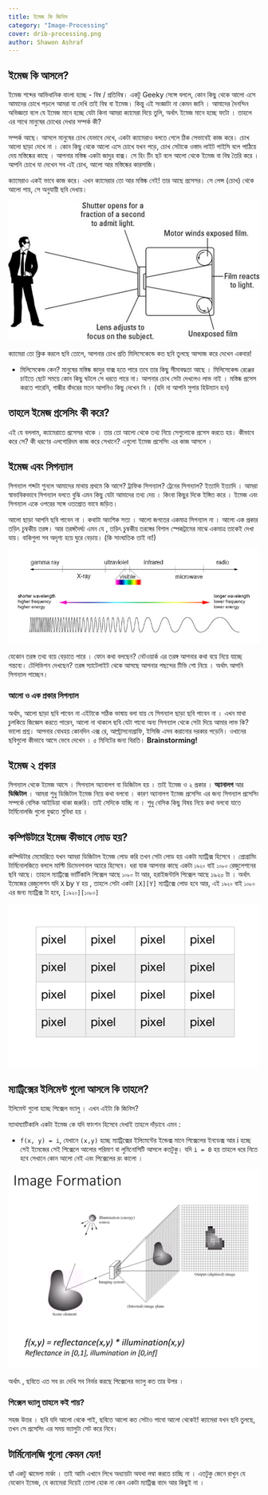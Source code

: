```yaml
---
title: ইমেজ কি জিনিস
category: "Image-Processing"
cover: drib-processing.png
author: Shawon Ashraf
---
```


## ইমেজ কি আসলে?

ইমেজ শব্দের আভিধানিক বাংলা হচ্ছে - বিম্ব / প্রতিবিম্ব। একটু Geeky সেন্সে বললে, কোন কিছু থেকে আলো এসে আমাদের চোখে পড়লে আমরা যা দেখি তাই বিম্ব বা ইমেজ। কিন্তু এই সংজ্ঞাটা না কেমন জানি । আমাদের দৈনন্দিন অভিজ্ঞতা বলে যে ইমেজ মানে হচ্ছে যেটা কিনা আমরা ক্যামেরা দিয়ে তুলি, অর্থাৎ ইমেজ মানে হচ্ছে ফটো । তাহলে এর সাথে মানুষের চোখের দেখার সম্পর্ক কী?


সম্পর্ক আছে। আসলে মানুষের চোখ যেভাবে দেখে, একটা ক্যামেরাও বলতে গেলে ঠিক সেভাবেই কাজ করে। চোখ আলো ছাড়া দেখে না । কোন কিছু থেকে আলো এসে চোখে যখন পড়ে, চোখ সেটাকে ওস্তাদ লাইট পাইসি বলে পাঠিয়ে দেয় মস্তিষ্কের কাছে । আপনার মস্তিষ্ক একটা জাদুর বাক্স। সে হিং টিং ছট বলে আলো থেকে ইমেজ বা বিম্ব তৈরি করে । আপনি চোখে যা দেখেন সব এই চোখ, আলো আর মস্তিষ্কের কারসাজি।

ক্যামেরাও একই ভাবে কাজ করে। এখন ক্যামেরার তো আর মস্তিষ্ক নেই! তার আছে প্রসেসর। সে লেন্স (চোখ) থেকে আলো পায়, সে অনুযায়ী ছবি দেখায়।

![img](./380838.png)

ক্যামেরা তো ক্লিক করলে ছবি তোলে, আপনার চোখ প্রতি মিলিসেকেন্ডে কত ছবি তুলছে আন্দাজ করে দেখেন একবার!
- মিলিসেকেন্ড কেন? মানুষের মস্তিষ্ক জাদুর বাক্স হতে পারে তবে তার কিছু সীমাবদ্ধতা আছে । মিলিসেকেন্ড রেঞ্জের চাইতে ছোট সময়ে কোন কিছু ঘটলে সে ধরতে পারে না। আপনার চোখ সেটা দেখলেও লাভ নাই । মস্তিষ্ক প্রসেস করতে পারেনি, গান্ধীর বাঁদরের মতন আপনিও কিছু দেখেন নি । (যদি না আপনি সুপার হিউম্যান হন)

## তাহলে ইমেজ প্রসেসিং কী করে?

এই যে বললাম, ক্যামেরাতে প্রসেসর থাকে । তার তো আলো থেকে তথ্য নিয়ে সেগুলোকে প্রসেস করতে হয়। কীভাবে করে সে? কী ধরণের এলগোরিদম কাজ করে সেখানে? এগুলো ইমেজ প্রসেসিং এর কাজ আসলে ।

## ইমেজ এবং সিগন্যাল

সিগন্যাল শব্দটা শুনলে আমাদের মাথায় প্রথমে কি আসে? ট্রাফিক সিগন্যাল? ট্রেনের সিগন্যাল? ইত্যাদি ইত্যাদি । আমরা স্বাভাবিকভাবে সিগন্যাল বলতে বুঝি এমন কিছু যেটা আমাদের তথ্য দেয় । কিংবা কিছুর দিকে ইঙ্গিত করে । ইমেজ এবং সিগন্যাল একে ওপরের সঙ্গে ওতপ্রোত ভাবে জড়িত।

আলো ছাড়া আপনি ছবি পাবেন না । কথাটা আংশিক সত্য । আলো জগতের একমাত্র সিগন্যাল না । আলো এক প্রকার তড়িৎ চুম্বকীয় তরঙ্গ। আর তরঙ্গদৈর্ঘ্য এমন যে , তড়িৎ চুম্বকীয় তরঙ্গের বিশাল স্পেকট্রামের মাঝে একমাত্র তাকেই দেখা যায়। বাকিগুলা সব অদৃশ্য হয়ে ঘুরে বেড়ায়। (কি সাংঘাতিক তাই না!)

![img](./EM_spectrum_compare_level1_lg.jpg)

যেকোন তরঙ্গ তথ্য বয়ে বেড়াতে পারে । ফোন কথা বলছেন? নেটওয়ার্ক এর তরঙ্গ আপনার কথা বয়ে নিয়ে যাচ্ছে গন্তব্যে। টেলিভিশন দেখছেন? তরঙ্গ স্যাটেলাইট থেকে আসছে আপনার পছন্দের টিভি শো নিয়ে । অর্থাৎ আপনি সিগন্যাল পাচ্ছেন।

### আলো ও এক প্রকার সিগন্যাল

অর্থাৎ, আলো ছাড়া ছবি পাবেন না এইটাকে সঠিক ভাষায় বলা যায় যে সিগন্যাল ছাড়া ছবি পাবেন না । এখন মাথা চুলকিয়ে জিজ্ঞেস করতে পারেন, আলো না থাকলে ছবি যেটা পাবো অন্য সিগন্যাল থেকে সেটা দিয়ে আমার লাভ কি? ভালো প্রশ্ন। আপনার বোধহয় কোনদিন এক্স রে, আল্ট্রাসনোগ্রাফি, ইসিজি এসব করানোর দরকার পড়েনি। ওখানের ছবিগুলো কীভাবে আসে ভেবে দেখেন । ৫ মিনিটের জন্য বিরতি। __Brainstorming!__

## ইমেজ ২ প্রকার

সিগন্যাল থেকে ইমেজ আসে । সিগন্যাল অ্যানালগ বা ডিজিটাল হয় । তাই ইমেজ ও ২ প্রকার । __অ্যানালগ__ আর __ডিজিটাল__ । আমরা শুধু ডিজিটাল ইমেজ নিয়ে কথা বলবো । কারণ অ্যানালগ ইমেজ প্রসেসিং এর জন্য সিগন্যাল প্রসেসিং সম্পর্কে বেসিক আইডিয়া থাকা জরুরি। তাই সেদিকে যাচ্ছি না । শুধু বেসিক কিছু বিষয় নিয়ে কথা বলবো যাতে টার্মিনোলজি গুলো বুঝতে সুবিধা হয় ।

## কম্পিউটারে ইমেজ কীভাবে লোড হয়?

কম্পিউটার মেমোরিতে যখন আমরা ডিজিটাল ইমেজ লোড করি তখন সেটা লোড হয় একটা ম্যাট্রিক্স হিসেবে । প্রোগ্রামিং টার্মিনোলজিতে বললে মাল্টি ডিমেনশনাল অ্যারে হিসেবে। ধরা যাক আপনার কাছে একটা `১৯২০` বাই `১০৮০` রেজুলেশনের ছবি আছে। তাহলে ম্যাট্রিক্সে ভার্টিকালি পিক্সেল আছে `১০৮০` টা আর, হরাইজন্টালি পিক্সেল আছে ১৯২০ টা । অর্থাৎ ইমেজের রেজুলেশন যদি `X` by `Y` হয় , তাহলে সেটা একটা `[X][Y]` ম্যাট্রিক্সে লোড হবে আর, এই `১৯২০` বাই `১০৮০` এর জন্য ম্যাট্রিক্স টা হবে, `[১৯২০][১০৮০]`

![img](sjwzUMU.png)

## ম্যাট্রিক্সের ইলিমেন্ট গুলো আসলে কি তাহলে?

ইলিমেন্ট গুলো হচ্ছে পিক্সেল ভ্যালু । এখন এইটা কি জিনিস?

ম্যাথম্যাটিকালি একটা ইমেজ কে যদি ফাংশন হিসেবে দেখাই তাহলে দাঁড়াবে এমন :
- `f(x, y) = i`, যেখানে `(x,y)` হচ্ছে ম্যাট্রিক্সের ইলিমেন্টের ইন্ডেক্স মানে পিক্সেলের ইনডেক্স আর i হচ্ছে সেই ইমেজের সেই পিক্সেলে আলোর পরিমাণ বা লুমিনোসিটি আসলে কতটুকু। যদি `i = 0` হয় তাহলে ধরে নিতে হবে সেখানে কোন আলো নেই এবং পিক্সেলের রং কালো ।

![img](./image-function.png)

অর্থাৎ , ছবিতে এত সব রং দেখি সব নির্ভর করছে পিক্সেলের ভ্যালু কত তার উপর ।

### পিক্সেল ভ্যালু তাহলে কই পায়?

সহজ উত্তর । ছবি যদি আলো থেকে পাই, ছবিতে আলো কত সেটাও পাবো আলো থেকেই! ক্যামেরা যখন ছবি তুলছে, তখন সে প্রসেসিং এর সময় ভ্যালুটা সেট করে নিবে।

## টার্মিনোলজি গুলো কেমন যেন!

হ্যাঁ একটু ঝামেলা মার্কা । তাই আমি এখানে লিখে অধ্যায়টা অযথা লম্বা করতে চাচ্ছি না । এতটুকু জেনে রাখুন যে যেকোন ইমেজ, যে ক্যামেরা দিয়েই তোলা হোক না কেন একটা ম্যাট্রিক্স বাদে আর কিছুই না ।

